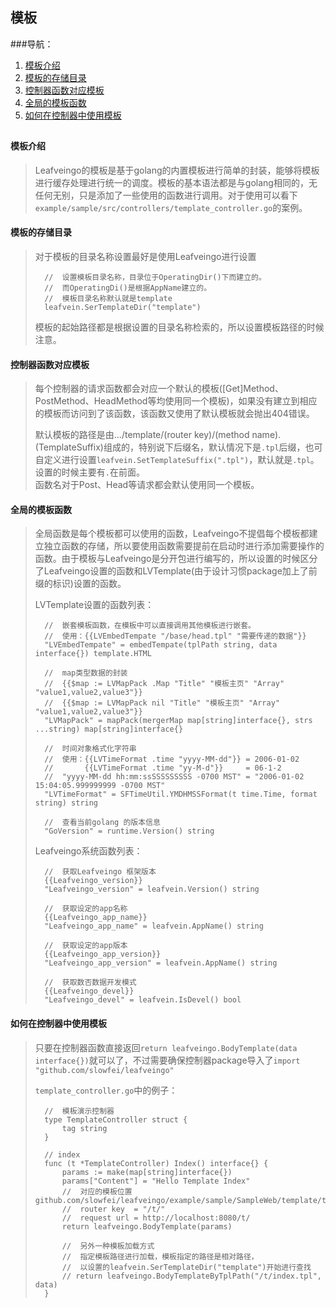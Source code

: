 ## 模板 ##

###导航：

1. [模板介绍](#模板介绍)
1. [模板的存储目录](#模板的存储目录)
1. [控制器函数对应模板](#控制器函数对应模板)
1. [全局的模板函数](#全局的模板函数)
1. [如何在控制器中使用模板](#如何在控制器中使用模板)

##

#### 模板介绍
> Leafveingo的模板是基于golang的内置模板进行简单的封装，能够将模板进行缓存处理进行统一的调度。模板的基本语法都是与golang相同的，无任何无别，只是添加了一些使用的函数进行调用。对于使用可以看下`example/sample/src/controllers/template_controller.go`的案例。


#### 模板的存储目录
> 对于模板的目录名称设置最好是使用Leafveingo进行设置
>
>		//	设置模板目录名称，目录位于OperatingDir()下而建立的。
>		//	而OperatingDi()是根据AppName建立的。
>		//	模板目录名称默认就是template
>		leafvein.SerTemplateDir("template")
>
> 模板的起始路径都是根据设置的目录名称检索的，所以设置模板路径的时候注意。

#### 控制器函数对应模板
> 每个控制器的请求函数都会对应一个默认的模板([Get]Method、PostMethod、HeadMethod等均使用同一个模板)，如果没有建立到相应的模板而访问到了该函数，该函数又使用了默认模板就会抛出404错误。
>
> 默认模板的路径是由.../template/(router key)/(method name).(TemplateSuffix)组成的，特别说下后缀名，默认情况下是`.tpl`后缀，也可自定义进行设置`leafvein.SetTemplateSuffix(".tpl")`，默认就是`.tpl`。设置的时候主要有`.`在前面。<br/>
> 函数名对于Post、Head等请求都会默认使用同一个模板。


#### 全局的模板函数
> 全局函数是每个模板都可以使用的函数，Leafveingo不提倡每个模板都建立独立函数的存储，所以要使用函数需要提前在启动时进行添加需要操作的函数。由于模板与Leafveingo是分开包进行编写的，所以设置的时候区分了Leafveingo设置的函数和LVTemplate(由于设计习惯package加上了前缀的标识)设置的函数。
>
>	LVTemplate设置的函数列表：
>
>		//	嵌套模板函数，在模板中可以直接调用其他模板进行嵌套。
>		//	使用：{{LVEmbedTempate "/base/head.tpl" "需要传递的数据"}}
>		"LVEmbedTempate" = embedTempate(tplPath string, data interface{}) template.HTML
>
>		//	map类型数据的封装
>		//	{{$map := LVMapPack .Map "Title" "模板主页" "Array" "value1,value2,value3"}}
>		//	{{$map := LVMapPack nil "Title" "模板主页" "Array" "value1,value2,value3"}}
>		"LVMapPack" = mapPack(mergerMap map[string]interface{}, strs ...string) map[string]interface{}
>
>		//	时间对象格式化字符串
>		//	使用：{{LVTimeFormat .time "yyyy-MM-dd"}} = 2006-01-02
>		//		 {{LVTimeFormat .time "yy-M-d"}}     = 06-1-2
>		//	"yyyy-MM-dd hh:mm:ssSSSSSSSSS -0700 MST" = "2006-01-02 15:04:05.999999999 -0700 MST"
>		"LVTimeFormat" = SFTimeUtil.YMDHMSSFormat(t time.Time, format string) string 
>	
>		//	查看当前golang 的版本信息
>		"GoVersion" = runtime.Version() string 
>
>	Leafveingo系统函数列表：
>		
>		//	获取Leafveingo 框架版本
>		{{Leafveingo_version}}
>		"Leafveingo_version" = leafvein.Version() string
>
>		//	获取设定的app名称
>		{{Leafveingo_app_name}}
>		"Leafveingo_app_name" = leafvein.AppName() string
>
>		//	获取设定的app版本
>		{{Leafveingo_app_version}}
>		"Leafveingo_app_version" = leafvein.AppName() string
>
>		//	获取数否数据开发模式
>		{{Leafveingo_devel}}
>		"Leafveingo_devel" = leafvein.IsDevel() bool
>

#### 如何在控制器中使用模板
> 只要在控制器函数直接返回`return leafveingo.BodyTemplate(data interface{})`就可以了，不过需要确保控制器package导入了`import "github.com/slowfei/leafveingo"`
>
> `template_controller.go`中的例子：
>
>		//	模板演示控制器
>		type TemplateController struct {
>			tag string
>		}
>
>		// index
>		func (t *TemplateController) Index() interface{} {
>			params := make(map[string]interface{})
>			params["Content"] = "Hello Template Index"
>			//	对应的模板位置 github.com/slowfei/leafveingo/example/sample/SampleWeb/template/t/index.tpl
>			//	router key  = "/t/"
>			//	request url = http://localhost:8080/t/
>			return leafveingo.BodyTemplate(params)
>			
>			//	另外一种模板加载方式
>			//	指定模板路径进行加载，模板指定的路径是相对路径，
>			//	以设置的leafvein.SerTemplateDir("template")开始进行查找
>			// return leafveingo.BodyTemplateByTplPath("/t/index.tpl", data)
>		}
>















